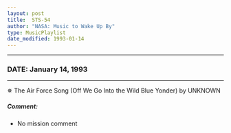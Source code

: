 ```yaml
---
layout: post
title:  STS-54
author: "NASA: Music to Wake Up By"
type: MusicPlaylist
date_modified: 1993-01-14
---
```


----
### DATE: January 14, 1993
----
✵ The Air Force Song  (Off We Go Into the Wild Blue Yonder) by UNKNOWN

##### Comment:
* No mission comment
